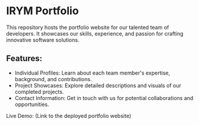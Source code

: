 
# IRYM Portfolio

This repository hosts the portfolio website for our talented team of developers.  It showcases our skills, experience, and passion for crafting innovative software solutions.

## Features:

* Individual Profiles: Learn about each team member's expertise, background, and contributions.
* Project Showcases: Explore detailed descriptions and visuals of our completed projects.
* Contact Information: Get in touch with us for potential collaborations and opportunities.

Live Demo: (Link to the deployed portfolio website)


